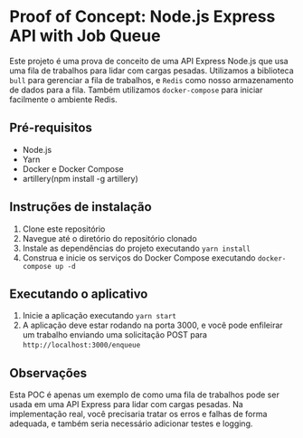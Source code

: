 # Proof of Concept: Node.js Express API with Job Queue

Este projeto é uma prova de conceito de uma API Express Node.js que usa uma fila de trabalhos para lidar com cargas pesadas. Utilizamos a biblioteca `bull` para gerenciar a fila de trabalhos, e `Redis` como nosso armazenamento de dados para a fila. Também utilizamos `docker-compose` para iniciar facilmente o ambiente Redis.

## Pré-requisitos

- Node.js
- Yarn
- Docker e Docker Compose
- artillery(npm install -g artillery)

## Instruções de instalação

1. Clone este repositório
2. Navegue até o diretório do repositório clonado
3. Instale as dependências do projeto executando `yarn install`
4. Construa e inicie os serviços do Docker Compose executando `docker-compose up -d`

## Executando o aplicativo

1. Inicie a aplicação executando `yarn start`
2. A aplicação deve estar rodando na porta 3000, e você pode enfileirar um trabalho enviando uma solicitação POST para `http://localhost:3000/enqueue`

## Observações

Esta POC é apenas um exemplo de como uma fila de trabalhos pode ser usada em uma API Express para lidar com cargas pesadas. Na implementação real, você precisaria tratar os erros e falhas de forma adequada, e também seria necessário adicionar testes e logging.


